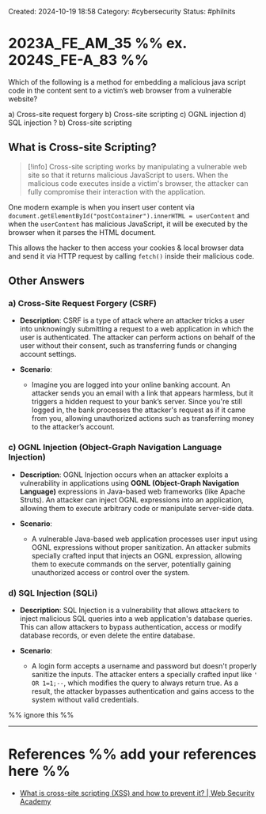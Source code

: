 Created: 2024-10-19 18:58
Category: #cybersecurity
Status: #philnits



# 2023A_FE_AM_35 %% ex. 2024S_FE-A_83 %%

Which of the following is a method for embedding a malicious java script code in the content sent to a victim’s web browser from a vulnerable website?

a) Cross-site request forgery
b) Cross-site scripting
c) OGNL injection
d) SQL injection
?
b) Cross-site scripting

## What is Cross-site Scripting?

> [!info] Cross-site scripting works by manipulating a vulnerable web site so that it returns malicious JavaScript to users. When the malicious code executes inside a victim's browser, the attacker can fully compromise their interaction with the application.

One modern example is when you insert user content via `document.getElementById("postContainer").innerHTML = userContent` and when the `userContent` has malicious JavaScript, it will be executed by the browser when it parses the HTML document.

This allows the hacker to then access your cookies & local browser data and send it via HTTP request by calling `fetch()` inside their malicious code.

## Other Answers

### a) **Cross-Site Request Forgery (CSRF)**

- **Description**: CSRF is a type of attack where an attacker tricks a user into unknowingly submitting a request to a web application in which the user is authenticated. The attacker can perform actions on behalf of the user without their consent, such as transferring funds or changing account settings.

- **Scenario**:

    - Imagine you are logged into your online banking account. An attacker sends you an email with a link that appears harmless, but it triggers a hidden request to your bank’s server. Since you're still logged in, the bank processes the attacker's request as if it came from you, allowing unauthorized actions such as transferring money to the attacker’s account.

### c) **OGNL Injection (Object-Graph Navigation Language Injection)**

- **Description**: OGNL Injection occurs when an attacker exploits a vulnerability in applications using **OGNL (Object-Graph Navigation Language)** expressions in Java-based web frameworks (like Apache Struts). An attacker can inject OGNL expressions into an application, allowing them to execute arbitrary code or manipulate server-side data.

- **Scenario**:

    - A vulnerable Java-based web application processes user input using OGNL expressions without proper sanitization. An attacker submits specially crafted input that injects an OGNL expression, allowing them to execute commands on the server, potentially gaining unauthorized access or control over the system.

### d) **SQL Injection (SQLi)**

- **Description**: SQL Injection is a vulnerability that allows attackers to inject malicious SQL queries into a web application's database queries. This can allow attackers to bypass authentication, access or modify database records, or even delete the entire database.

- **Scenario**:

    - A login form accepts a username and password but doesn't properly sanitize the inputs. The attacker enters a specially crafted input like `' OR 1=1;--`, which modifies the query to always return true. As a result, the attacker bypasses authentication and gains access to the system without valid credentials.

%% ignore this %%
<!--SR:!2025-09-24,165,310-->
---









# References %% add your references here %%
- [What is cross-site scripting (XSS) and how to prevent it? | Web Security Academy](https://portswigger.net/web-security/cross-site-scripting)